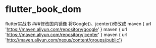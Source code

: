 # flutter_book_dom
flutter实战书
###修改国内镜像
将Google()、jcenter()修改成
maven { url 'https://maven.aliyun.com/repository/google' }
maven { url 'https://maven.aliyun.com/repository/jcenter' }
maven { url 'http://maven.aliyun.com/nexus/content/groups/public'}
